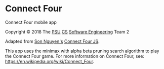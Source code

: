 # Connect Four

Connect Four mobile app

Copyright © 2018 The [PSU](https://www.pdx.edu/) [CS](https://www.pdx.edu/computer-science/) [Software Engineering](https://web.cecs.pdx.edu/~xie/se-w18/se-w18.htm) Team 2

Adapted from [Son Nguyen's](https://github.com/Gimu) [Connect Four JS](https://github.com/Gimu/connect-four-js).

This app uses the minimax with alpha beta pruning search algorithm to play the Connect Four game. For more information on Connect Four, see: https://en.wikipedia.org/wiki/Connect_Four.
